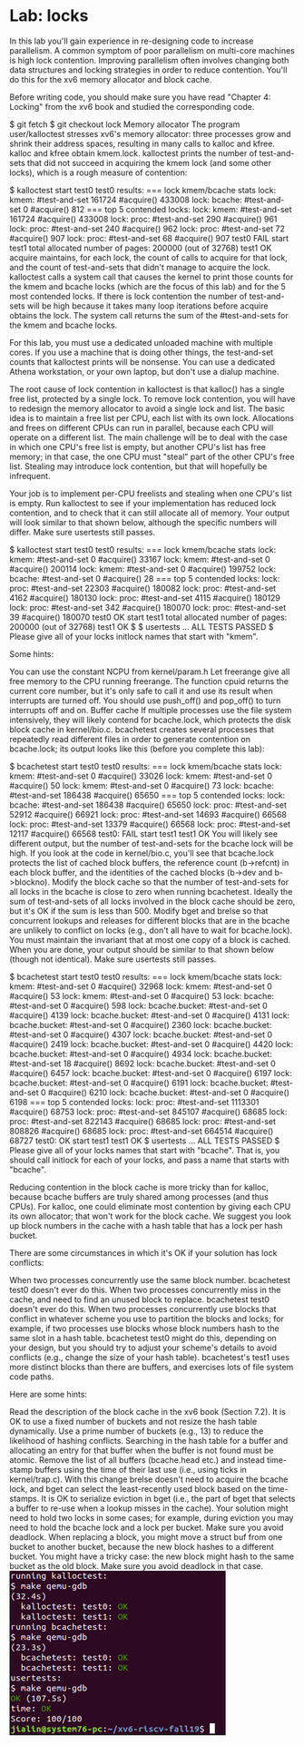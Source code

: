 # Lab: locks
In this lab you'll gain experience in re-designing code to increase parallelism. A common symptom of poor parallelism on multi-core machines is high lock contention. Improving parallelism often involves changing both data structures and locking strategies in order to reduce contention. You'll do this for the xv6 memory allocator and block cache.

Before writing code, you should make sure you have read "Chapter 4: Locking" from the xv6 book and studied the corresponding code.

  $ git fetch
  $ git checkout lock
Memory allocator
The program user/kalloctest stresses xv6's memory allocator: three processes grow and shrink their address spaces, resulting in many calls to kalloc and kfree. kalloc and kfree obtain kmem.lock. kalloctest prints the number of test-and-sets that did not succeed in acquiring the kmem lock (and some other locks), which is a rough measure of contention:

$ kalloctest
start test0
test0 results:
=== lock kmem/bcache stats
lock: kmem: #test-and-set 161724 #acquire() 433008
lock: bcache: #test-and-set 0 #acquire() 812
=== top 5 contended locks:
lock: kmem: #test-and-set 161724 #acquire() 433008
lock: proc: #test-and-set 290 #acquire() 961
lock: proc: #test-and-set 240 #acquire() 962
lock: proc: #test-and-set 72 #acquire() 907
lock: proc: #test-and-set 68 #acquire() 907
test0 FAIL
start test1
total allocated number of pages: 200000 (out of 32768)
test1 OK
acquire maintains, for each lock, the count of calls to acquire for that lock, and the count of test-and-sets that didn't manage to acquire the lock. kalloctest calls a system call that causes the kernel to print those counts for the kmem and bcache locks (which are the focus of this lab) and for the 5 most contended locks. If there is lock contention the number of test-and-sets will be high because it takes many loop iterations before acquire obtains the lock. The system call returns the sum of the #test-and-sets for the kmem and bcache locks.

For this lab, you must use a dedicated unloaded machine with multiple cores. If you use a machine that is doing other things, the test-and-set counts that kalloctest prints will be nonsense. You can use a dedicated Athena workstation, or your own laptop, but don't use a dialup machine.

The root cause of lock contention in kalloctest is that kalloc() has a single free list, protected by a single lock. To remove lock contention, you will have to redesign the memory allocator to avoid a single lock and list. The basic idea is to maintain a free list per CPU, each list with its own lock. Allocations and frees on different CPUs can run in parallel, because each CPU will operate on a different list. The main challenge will be to deal with the case in which one CPU's free list is empty, but another CPU's list has free memory; in that case, the one CPU must "steal" part of the other CPU's free list. Stealing may introduce lock contention, but that will hopefully be infrequent.

Your job is to implement per-CPU freelists and stealing when one CPU's list is empty. Run kalloctest to see if your implementation has reduced lock contention, and to check that it can still allocate all of memory. Your output will look similar to that shown below, although the specific numbers will differ. Make sure usertests still passes.

$ kalloctest
start test0
test0 results:
=== lock kmem/bcache stats
lock: kmem: #test-and-set 0 #acquire() 33167
lock: kmem: #test-and-set 0 #acquire() 200114
lock: kmem: #test-and-set 0 #acquire() 199752
lock: bcache: #test-and-set 0 #acquire() 28
=== top 5 contended locks:
lock: proc: #test-and-set 22303 #acquire() 180082
lock: proc: #test-and-set 4162 #acquire() 180130
lock: proc: #test-and-set 4115 #acquire() 180129
lock: proc: #test-and-set 342 #acquire() 180070
lock: proc: #test-and-set 39 #acquire() 180070
test0 OK
start test1
total allocated number of pages: 200000 (out of 32768)
test1 OK
$
$ usertests
...
ALL TESTS PASSED
$
Please give all of your locks initlock names that start with "kmem".

Some hints:

You can use the constant NCPU from kernel/param.h
Let freerange give all free memory to the CPU running freerange.
The function cpuid returns the current core number, but it's only safe to call it and use its result when interrupts are turned off. You should use push_off() and pop_off() to turn interrupts off and on.
Buffer cache
If multiple processes use the file system intensively, they will likely contend for bcache.lock, which protects the disk block cache in kernel/bio.c. bcachetest creates several processes that repeatedly read different files in order to generate contention on bcache.lock; its output looks like this (before you complete this lab):

$ bcachetest
start test0
test0 results:
=== lock kmem/bcache stats
lock: kmem: #test-and-set 0 #acquire() 33026
lock: kmem: #test-and-set 0 #acquire() 50
lock: kmem: #test-and-set 0 #acquire() 73
lock: bcache: #test-and-set 186438 #acquire() 65650
=== top 5 contended locks:
lock: bcache: #test-and-set 186438 #acquire() 65650
lock: proc: #test-and-set 52912 #acquire() 66921
lock: proc: #test-and-set 14693 #acquire() 66568
lock: proc: #test-and-set 13379 #acquire() 66568
lock: proc: #test-and-set 12117 #acquire() 66568
test0: FAIL
start test1
test1 OK
You will likely see different output, but the number of test-and-sets for the bcache lock will be high. If you look at the code in kernel/bio.c, you'll see that bcache.lock protects the list of cached block buffers, the reference count (b->refcnt) in each block buffer, and the identities of the cached blocks (b->dev and b->blockno).
Modify the block cache so that the number of test-and-sets for all locks in the bcache is close to zero when running bcachetest. Ideally the sum of test-and-sets of all locks involved in the block cache should be zero, but it's OK if the sum is less than 500. Modify bget and brelse so that concurrent lookups and releases for different blocks that are in the bcache are unlikely to conflict on locks (e.g., don't all have to wait for bcache.lock). You must maintain the invariant that at most one copy of a block is cached. When you are done, your output should be similar to that shown below (though not identical). Make sure usertests still passes.

$ bcachetest
start test0
test0 results:
=== lock kmem/bcache stats
lock: kmem: #test-and-set 0 #acquire() 32968
lock: kmem: #test-and-set 0 #acquire() 53
lock: kmem: #test-and-set 0 #acquire() 53
lock: bcache: #test-and-set 0 #acquire() 598
lock: bcache.bucket: #test-and-set 0 #acquire() 4139
lock: bcache.bucket: #test-and-set 0 #acquire() 4131
lock: bcache.bucket: #test-and-set 0 #acquire() 2360
lock: bcache.bucket: #test-and-set 0 #acquire() 4307
lock: bcache.bucket: #test-and-set 0 #acquire() 2419
lock: bcache.bucket: #test-and-set 0 #acquire() 4420
lock: bcache.bucket: #test-and-set 0 #acquire() 4934
lock: bcache.bucket: #test-and-set 18 #acquire() 8692
lock: bcache.bucket: #test-and-set 0 #acquire() 6457
lock: bcache.bucket: #test-and-set 0 #acquire() 6197
lock: bcache.bucket: #test-and-set 0 #acquire() 6191
lock: bcache.bucket: #test-and-set 0 #acquire() 6210
lock: bcache.bucket: #test-and-set 0 #acquire() 6198
=== top 5 contended locks:
lock: proc: #test-and-set 1113301 #acquire() 68753
lock: proc: #test-and-set 845107 #acquire() 68685
lock: proc: #test-and-set 822143 #acquire() 68685
lock: proc: #test-and-set 808826 #acquire() 68685
lock: proc: #test-and-set 664514 #acquire() 68727
test0: OK
start test1
test1 OK
$ usertests
  ...
ALL TESTS PASSED
$
Please give all of your locks names that start with "bcache". That is, you should call initlock for each of your locks, and pass a name that starts with "bcache".

Reducing contention in the block cache is more tricky than for kalloc, because bcache buffers are truly shared among processes (and thus CPUs). For kalloc, one could eliminate most contention by giving each CPU its own allocator; that won't work for the block cache. We suggest you look up block numbers in the cache with a hash table that has a lock per hash bucket.

There are some circumstances in which it's OK if your solution has lock conflicts:

When two processes concurrently use the same block number. bcachetest test0 doesn't ever do this.
When two processes concurrently miss in the cache, and need to find an unused block to replace. bcachetest test0 doesn't ever do this.
When two processes concurrently use blocks that conflict in whatever scheme you use to partition the blocks and locks; for example, if two processes use blocks whose block numbers hash to the same slot in a hash table. bcachetest test0 might do this, depending on your design, but you should try to adjust your scheme's details to avoid conflicts (e.g., change the size of your hash table).
bcachetest's test1 uses more distinct blocks than there are buffers, and exercises lots of file system code paths.

Here are some hints:

Read the description of the block cache in the xv6 book (Section 7.2).
It is OK to use a fixed number of buckets and not resize the hash table dynamically. Use a prime number of buckets (e.g., 13) to reduce the likelihood of hashing conflicts.
Searching in the hash table for a buffer and allocating an entry for that buffer when the buffer is not found must be atomic.
Remove the list of all buffers (bcache.head etc.) and instead time-stamp buffers using the time of their last use (i.e., using ticks in kernel/trap.c). With this change brelse doesn't need to acquire the bcache lock, and bget can select the least-recently used block based on the time-stamps.
It is OK to serialize eviction in bget (i.e., the part of bget that selects a buffer to re-use when a lookup misses in the cache).
Your solution might need to hold two locks in some cases; for example, during eviction you may need to hold the bcache lock and a lock per bucket. Make sure you avoid deadlock.
When replacing a block, you might move a struct buf from one bucket to another bucket, because the new block hashes to a different bucket. You might have a tricky case: the new block might hash to the same bucket as the old block. Make sure you avoid deadlock in that case.<br />
![Test Image 1](result.png)
